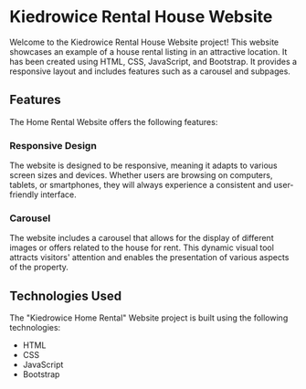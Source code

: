 # Kiedrowice Rental House Website

Welcome to the Kiedrowice Rental House Website project! This website showcases an example of a house rental listing in an attractive location. 
It has been created using HTML, CSS, JavaScript, and Bootstrap. It provides a responsive layout and includes features such as a carousel and subpages.

## Features

The Home Rental Website offers the following features:

### Responsive Design

The website is designed to be responsive, meaning it adapts to various screen sizes and devices. Whether users are browsing on computers, tablets, or smartphones, they will always experience a consistent and user-friendly interface.

### Carousel

The website includes a carousel that allows for the display of different images or offers related to the house for rent. This dynamic visual tool attracts visitors' attention and enables the presentation of various aspects of the property.

## Technologies Used

The "Kiedrowice Home Rental" Website project is built using the following technologies:

- HTML
- CSS
- JavaScript
- Bootstrap
